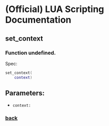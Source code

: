 
# (Official) LUA Scripting Documentation

## set_context

### Function undefined.

Spec:
```lua
set_context(
	context)
```
## Parameters:
- `context:` 
### [back](../other)
